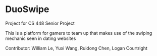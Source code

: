 # DuoSwipe

Project for CS 448 Senior Project

This is a platform for gamers to team up that makes use of the swiping mechanic seen in dating websites

Contributor: William Le, Yuxi Wang, Ruidong Chen, Logan Courtright
